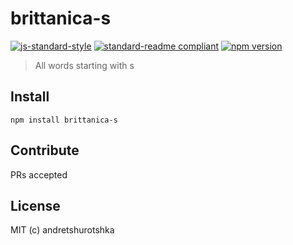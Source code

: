 # brittanica-s

[![js-standard-style](https://img.shields.io/badge/code%20style-standard-brightgreen.svg?style=flat-square)](http://standardjs.com/)
[![standard-readme compliant](https://img.shields.io/badge/standard--readme-OK-green.svg?style=flat-square)](https://github.com/RichardLitt/standard-readme)
[![npm version](https://img.shields.io/npm/v/brittanica-s.svg?style=flat-square)](https://badge.fury.io/js/brittanica-s)

> All words starting with s

## Install
```
npm install brittanica-s
```

## Contribute

PRs accepted

## License

MIT (c) andretshurotshka
